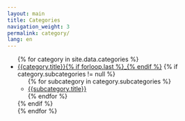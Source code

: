 ```yaml
---
layout: main
title: Categories
navigation_weight: 3
permalink: category/
lang: en
---
```


<div class="category">
  <ul class="category-list">
    {% for category in site.data.categories %}
    <li class="category-list-enclosure">
      <a class="category-list-link" href="{{site.production_url}}/category{{category.href}}">{{category.title}}{% if forloop.last %}<blink>_</blink>{% endif %}</a>
      {% if category.subcategories != null %}
      <ul class="category-sub-list">
        {% for subcategory in category.subcategories %}
          <li class="category-sub-list-enclosure">
            <a class="category-sub-list-link" href="{{site.production_url}}/category{{category.href}}{{subcategory.href}}">
              {{subcategory.title}}
            </a>
          </li>
        {% endfor %}
      </ul>
      {% endif %}
    </li>
    {% endfor %}
  </ul>
</div>
